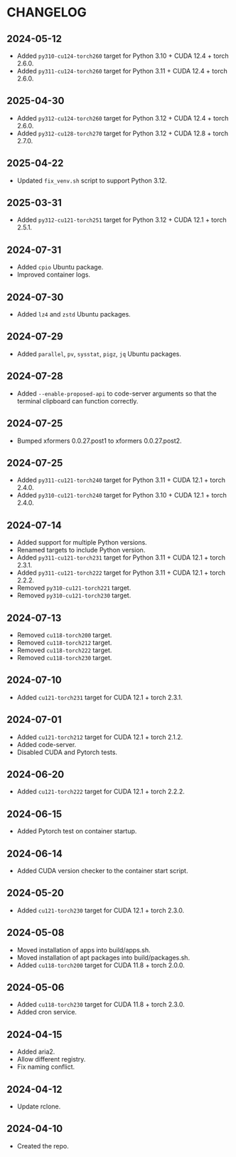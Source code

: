 # CHANGELOG

## 2024-05-12

- Added `py310-cu124-torch260` target for Python 3.10 + CUDA 12.4 + torch 2.6.0.
- Added `py311-cu124-torch260` target for Python 3.11 + CUDA 12.4 + torch 2.6.0.

## 2025-04-30

- Added `py312-cu124-torch260` target for Python 3.12 + CUDA 12.4 + torch 2.6.0.
- Added `py312-cu128-torch270` target for Python 3.12 + CUDA 12.8 + torch 2.7.0.

## 2025-04-22

- Updated `fix_venv.sh` script to support Python 3.12.

## 2025-03-31

- Added `py312-cu121-torch251` target for Python 3.12 + CUDA 12.1 + torch 2.5.1.

## 2024-07-31

- Added `cpio` Ubuntu package.
- Improved container logs.

## 2024-07-30

- Added `lz4` and `zstd` Ubuntu packages.

## 2024-07-29

- Added `parallel`, `pv`, `sysstat`, `pigz`, `jq` Ubuntu packages.

## 2024-07-28

- Added `--enable-proposed-api` to code-server arguments so that the
  terminal clipboard can function correctly.

## 2024-07-25

- Bumped xformers 0.0.27.post1 to xformers 0.0.27.post2.

## 2024-07-25

- Added `py311-cu121-torch240` target for Python 3.11 + CUDA 12.1 + torch 2.4.0.
- Added `py310-cu121-torch240` target for Python 3.10 + CUDA 12.1 + torch 2.4.0.

## 2024-07-14

- Added support for multiple Python versions.
- Renamed targets to include Python version.
- Added `py311-cu121-torch231` target for Python 3.11 + CUDA 12.1 + torch 2.3.1.
- Added `py311-cu121-torch222` target for Python 3.11 + CUDA 12.1 + torch 2.2.2.
- Removed `py310-cu121-torch221` target.
- Removed `py310-cu121-torch230` target.

## 2024-07-13

- Removed `cu118-torch200` target.
- Removed `cu118-torch212` target.
- Removed `cu118-torch222` target.
- Removed `cu118-torch230` target.

## 2024-07-10

- Added `cu121-torch231` target for CUDA 12.1 + torch 2.3.1.

## 2024-07-01

- Added `cu121-torch212` target for CUDA 12.1 + torch 2.1.2.
- Added code-server.
- Disabled CUDA and Pytorch tests.

## 2024-06-20

- Added `cu121-torch222` target for CUDA 12.1 + torch 2.2.2.

## 2024-06-15

- Added Pytorch test on container startup.

## 2024-06-14

- Added CUDA version checker to the container start script.

## 2024-05-20

- Added `cu121-torch230` target for CUDA 12.1 + torch 2.3.0.

## 2024-05-08

- Moved installation of apps into build/apps.sh.
- Moved installation of apt packages into build/packages.sh.
- Added `cu118-torch200` target for CUDA 11.8 + torch 2.0.0.

## 2024-05-06

- Added `cu118-torch230` target for CUDA 11.8 + torch 2.3.0.
- Added cron service.

## 2024-04-15

- Added aria2.
- Allow different registry.
- Fix naming conflict.

## 2024-04-12

- Update rclone.

## 2024-04-10

- Created the repo.
